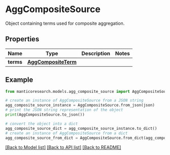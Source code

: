 # AggCompositeSource

Object containing terms used for composite aggregation.

## Properties

Name | Type | Description | Notes
------------ | ------------- | ------------- | -------------
**terms** | [**AggCompositeTerm**](AggCompositeTerm.md) |  | 

## Example

```python
from manticoresearch.models.agg_composite_source import AggCompositeSource

# create an instance of AggCompositeSource from a JSON string
agg_composite_source_instance = AggCompositeSource.from_json(json)
# print the JSON string representation of the object
print(AggCompositeSource.to_json())

# convert the object into a dict
agg_composite_source_dict = agg_composite_source_instance.to_dict()
# create an instance of AggCompositeSource from a dict
agg_composite_source_from_dict = AggCompositeSource.from_dict(agg_composite_source_dict)
```
[[Back to Model list]](../README.md#documentation-for-models) [[Back to API list]](../README.md#documentation-for-api-endpoints) [[Back to README]](../README.md)



